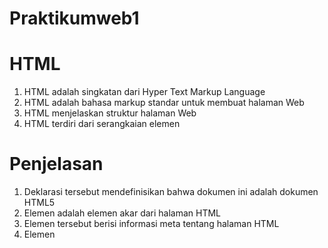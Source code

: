 # Praktikumweb1
# HTML

1. HTML adalah singkatan dari Hyper Text Markup Language
2. HTML adalah bahasa markup standar untuk membuat halaman Web
4. HTML menjelaskan struktur halaman Web
5. HTML terdiri dari serangkaian elemen

# Penjelasan
1. Deklarasi tersebut <!DOCTYPE html> mendefinisikan bahwa dokumen ini adalah dokumen HTML5
2. Elemen <html> adalah elemen akar dari halaman HTML
3. Elemen tersebut <head>berisi informasi meta tentang halaman HTML
4. Elemen <title> menentukan judul untuk halaman HTML (yang ditampilkan di bilah judul browser atau di tab halaman)
5. Elemen <body> mendefinisikan badan dokumen, dan merupakan wadah untuk semua konten yang terlihat, seperti judul, paragraf, gambar, hyperlink, tabel, daftar, dll.
6. Elemen <h1> mendefinisikan judul besar
7. Elemen <p> mendefinisikan paragraf
